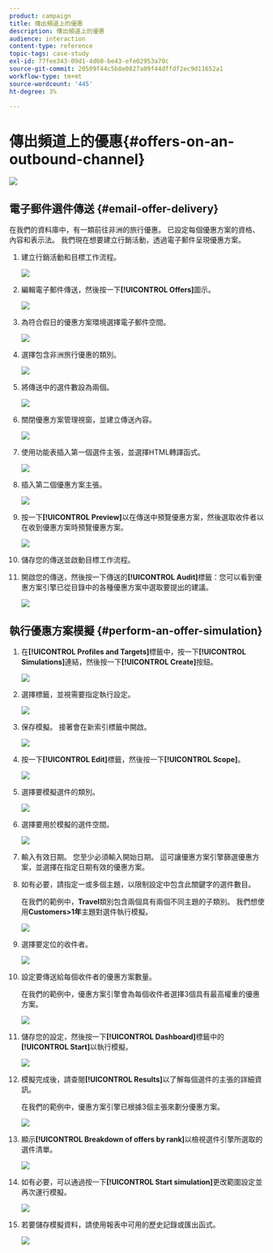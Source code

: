```yaml
---
product: campaign
title: 傳出頻道上的優惠
description: 傳出頻道上的優惠
audience: interaction
content-type: reference
topic-tags: case-study
exl-id: 77fee343-09d1-4d60-be43-efe02953a70c
source-git-commit: 20509f44c5b8e0827a09f44dffdf2ec9d11652a1
workflow-type: tm+mt
source-wordcount: '445'
ht-degree: 3%

---
```


# 傳出頻道上的優惠{#offers-on-an-outbound-channel}

![](../../assets/v7-only.svg)

## 電子郵件選件傳送 {#email-offer-delivery}

在我們的資料庫中，有一類前往非洲的旅行優惠。 已設定每個優惠方案的資格、內容和表示法。 我們現在想要建立行銷活動，透過電子郵件呈現優惠方案。

1. 建立行銷活動和目標工作流程。

   ![](assets/offer_delivery_example_001.png)

1. 編輯電子郵件傳送，然後按一下&#x200B;**[!UICONTROL Offers]**&#x200B;圖示。

   ![](assets/offer_delivery_example_002.png)

1. 為符合假日的優惠方案環境選擇電子郵件空間。

   ![](assets/offer_delivery_example_003.png)

1. 選擇包含非洲旅行優惠的類別。

   ![](assets/offer_delivery_example_004.png)

1. 將傳送中的選件數設為兩個。

   ![](assets/offer_delivery_example_005.png)

1. 關閉優惠方案管理視窗，並建立傳送內容。

   ![](assets/offer_delivery_example_006.png)

1. 使用功能表插入第一個選件主張，並選擇HTML轉譯函式。

   ![](assets/offer_delivery_example_007.png)

1. 插入第二個優惠方案主張。

   ![](assets/offer_delivery_example_008.png)

1. 按一下&#x200B;**[!UICONTROL Preview]**&#x200B;以在傳送中預覽優惠方案，然後選取收件者以在收到優惠方案時預覽優惠方案。

   ![](assets/offer_delivery_example_009.png)

1. 儲存您的傳送並啟動目標工作流程。
1. 開啟您的傳送，然後按一下傳送的&#x200B;**[!UICONTROL Audit]**&#x200B;標籤：您可以看到優惠方案引擎已從目錄中的各種優惠方案中選取要提出的建議。

   ![](assets/offer_delivery_example_010.png)

## 執行優惠方案模擬 {#perform-an-offer-simulation}

1. 在&#x200B;**[!UICONTROL Profiles and Targets]**&#x200B;標籤中，按一下&#x200B;**[!UICONTROL Simulations]**&#x200B;連結，然後按一下&#x200B;**[!UICONTROL Create]**&#x200B;按鈕。

   ![](assets/offer_simulation_001.png)

1. 選擇標籤，並視需要指定執行設定。

   ![](assets/offer_simulation_example_002.png)

1. 保存模擬。 接著會在新索引標籤中開啟。

   ![](assets/offer_simulation_example_003.png)

1. 按一下&#x200B;**[!UICONTROL Edit]**&#x200B;標籤，然後按一下&#x200B;**[!UICONTROL Scope]**。

   ![](assets/offer_simulation_example_004.png)

1. 選擇要模擬選件的類別。

   ![](assets/offer_simulation_example_005.png)

1. 選擇要用於模擬的選件空間。

   ![](assets/offer_simulation_example_006.png)

1. 輸入有效日期。 您至少必須輸入開始日期。 這可讓優惠方案引擎篩選優惠方案，並選擇在指定日期有效的優惠方案。
1. 如有必要，請指定一或多個主題，以限制設定中包含此關鍵字的選件數目。

   在我們的範例中，**Travel**&#x200B;類別包含兩個具有兩個不同主題的子類別。 我們想使用&#x200B;**Customers>1年**&#x200B;主題對選件執行模擬。

   ![](assets/offer_simulation_example_007.png)

1. 選擇要定位的收件者。

   ![](assets/offer_simulation_example_008.png)

1. 設定要傳送給每個收件者的優惠方案數量。

   在我們的範例中，優惠方案引擎會為每個收件者選擇3個具有最高權重的優惠方案。

   ![](assets/offer_simulation_example_009.png)

1. 儲存您的設定，然後按一下&#x200B;**[!UICONTROL Dashboard]**&#x200B;標籤中的&#x200B;**[!UICONTROL Start]**&#x200B;以執行模擬。

   ![](assets/offer_simulation_example_010.png)

1. 模擬完成後，請查閱&#x200B;**[!UICONTROL Results]**&#x200B;以了解每個選件的主張的詳細資訊。

   在我們的範例中，優惠方案引擎已根據3個主張來劃分優惠方案。

   ![](assets/offer_simulation_example_011.png)

1. 顯示&#x200B;**[!UICONTROL Breakdown of offers by rank]**&#x200B;以檢視選件引擎所選取的選件清單。

   ![](assets/offer_simulation_example_012.png)

1. 如有必要，可以通過按一下&#x200B;**[!UICONTROL Start simulation]**&#x200B;更改範圍設定並再次運行模擬。

   ![](assets/offer_simulation_example_010.png)

1. 若要儲存模擬資料，請使用報表中可用的歷史記錄或匯出函式。

   ![](assets/offer_simulation_example_013.png)
